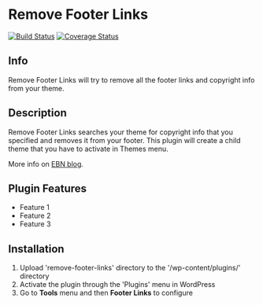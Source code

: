 # Remove Footer Links

[![Build Status](https://travis-ci.org/niteoweb/footerlinks.svg?branch=master)](https://travis-ci.org/niteoweb/footerlinks)
[![Coverage Status](https://coveralls.io/repos/niteoweb/footerlinks/badge.svg)](https://coveralls.io/r/niteoweb/footerlinks)

## Info

Remove Footer Links will try to remove all the footer links and copyright info from your theme.

## Description

Remove Footer Links searches your theme for copyright info that you specified
and removes it from your footer. This plugin will create a child theme that you
have to activate in Themes menu.

More info on <a href="http://blog.easyblognetworks.com/2015/free-remove-footer-linkx-plugin/">EBN blog</a>.

## Plugin Features
* Feature 1
* Feature 2
* Feature 3

## Installation

1. Upload 'remove-footer-links' directory to the '/wp-content/plugins/' directory
2. Activate the plugin through the 'Plugins' menu in WordPress
3. Go to **Tools** menu and then **Footer Links** to configure
